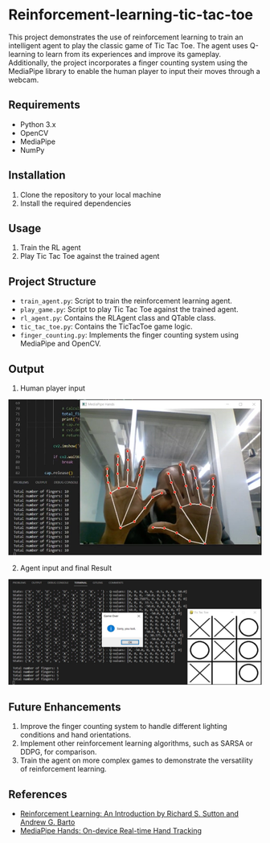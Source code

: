 ﻿# Reinforcement-learning-tic-tac-toe

This project demonstrates the use of reinforcement learning to train an intelligent agent to play the classic game of Tic Tac Toe. The agent uses Q-learning to learn from its experiences and improve its gameplay. Additionally, the project incorporates a finger counting system using the MediaPipe library to enable the human player to input their moves through a webcam.

## Requirements

- Python 3.x
- OpenCV
- MediaPipe
- NumPy

## Installation

1. Clone the repository to your local machine
2. Install the required dependencies

## Usage

1. Train the RL agent
2. Play Tic Tac Toe against the trained agent

## Project Structure

- `train_agent.py`: Script to train the reinforcement learning agent.
- `play_game.py`: Script to play Tic Tac Toe against the trained agent.
- `rl_agent.py`: Contains the RLAgent class and QTable class.
- `tic_tac_toe.py`: Contains the TicTacToe game logic.
- `finger_counting.py`: Implements the finger counting system using MediaPipe and OpenCV.

## Output

1. Human player input 

![Alt text](https://github.com/jinoAlgon/Reinforcement-learning-tic-tac-toe/blob/main/screenshots/medipipie.jpg "human_player")

2. Agent input and final Result

![Alt text](https://github.com/jinoAlgon/Reinforcement-learning-tic-tac-toe/blob/main/screenshots/final_output.jpg "final_result")

## Future Enhancements

1. Improve the finger counting system to handle different lighting conditions and hand orientations.
2. Implement other reinforcement learning algorithms, such as SARSA or DDPG, for comparison.
3. Train the agent on more complex games to demonstrate the versatility of reinforcement learning.

## References

- [Reinforcement Learning: An Introduction by Richard S. Sutton and Andrew G. Barto](http://incompleteideas.net/book/RLbook2020.pdf)
- [MediaPipe Hands: On-device Real-time Hand Tracking](https://ai.googleblog.com/2019/08/on-device-real-time-hand-tracking-with.html)
